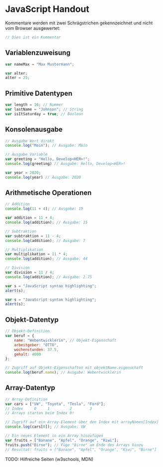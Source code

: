 # JavaScript Handout

Kommentare werden mit zwei Schrägstrichen gekennzeichnet und nicht vom Browser ausgewertet:
```javascript
// Dies ist ein Kommentar
```

## Variablenzuweisung
```javascript
var nameMax = "Max Mustermann";

var alter;
alter = 25;
```

## Primitive Datentypen
```javascript
var length = 16; // Nummer
var lastName = "Johnson"; // String
var isItSaturday = true; // Boolean
```

## Konsolenausgabe
```javascript
// Ausgabe Wert direkt
console.log("Moin"); // Ausgabe: Moin

// Ausgabe Variable
var greeting = "Hello, Develop<HER>!";
console.log(greeting) // Ausgabe: Hello, Develop<HER>!

var year = 2020;
console.log(year) // Ausgabe: 2020
```

## Arithmetische Operationen
```javascript
// Addition
console.log(11 + 4); // Ausgabe: 15

var addition = 11 + 4;
console.log(addition); // Ausgabe: 15

// Subtraktion
var subtraktion = 11 - 4;
console.log(addition); // Ausgabe: 7

// Multiplikation
var multiplikation = 11 * 4;
console.log(addition); // Ausgabe: 44

// Division
var division = 11 / 4;
console.log(addition); // Ausgabe: 2.75
```

```javascript
var s = "JavaScript syntax highlighting";
alert(s);
```

```javascript
var s = "JavaScript syntax highlighting";
alert(s);
```

## Objekt-Datentyp
```javascript
// Objekt-Definition
var beruf = {
    name: "Webentwicklerin", // Objekt-Eigenschaft
    arbeitgeber: "OTTO",
    wochenstunden: 37.5,
    gehalt: 4000
};

// Zugriff auf Objekt-Eigenschaften mit objektName.eigenschaft
console.log(beruf.name); // Ausgabe: Webentwicklerin
```

## Array-Datentyp
```javascript
// Array-Definition
var cars = ["VW", "Toyota", "Tesla", "Ford"]; 
// Index     0     1         2        3
// Arrays starten beim Index 0!

// Zugriff auf ein Array-Element über den Index mit arrayNamen[Index]
console.log(cars[0]); // Ausgabe: VW

// Ein neues Element in ein Array hinzufügen
var fruits = ["Banane", "Apfel", "Orange", "Kiwi"];
fruits.push("Birne"); // Füge "Birne" am Ende des Arrays hinzu
// Resultat: fruits = ["Banane", "Apfel", "Orange", "Kiwi", "Birne"]
```

TODO: Hilfreiche Seiten (w3schools, MDN)